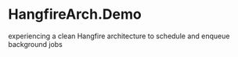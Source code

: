 # HangfireArch.Demo
experiencing a clean Hangfire architecture to schedule and enqueue background jobs 
